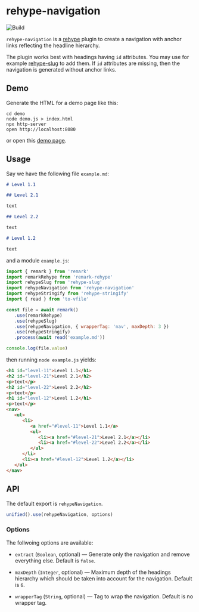 # rehype-navigation

![Build][build-badge]

`rehype-navigation` is a [rehype][rehype] plugin to create a navigation with anchor links reflecting the headline hierarchy.

The plugin works best with headings having `id` attributes. You may use for example [rehype-slug][rehype-slug] to add them. If `id` attributes are missing, then the navigation is generated without anchor links.

## Demo

Generate the HTML for a demo page like this:

```
cd demo
node demo.js > index.html
npx http-server
open http://localhost:8080
```

or open this [demo page](https://thomd.github.io/rehype-navigation/).

## Usage

Say we have the following file `example.md`:

```markdown
# Level 1.1

## Level 2.1

text

## Level 2.2

text

# Level 1.2

text
```

and a module `example.js`:

```js
import { remark } from 'remark'
import remarkRehype from 'remark-rehype'
import rehypeSlug from 'rehype-slug'
import rehypeNavigation from 'rehype-navigation'
import rehypeStringify from 'rehype-stringify'
import { read } from 'to-vfile'

const file = await remark()
   .use(remarkRehype)
   .use(rehypeSlug)
   .use(rehypeNavigation, { wrapperTag: 'nav', maxDepth: 3 })
   .use(rehypeStringify)
   .process(await read('example.md'))

console.log(file.value)
```

then running `node example.js` yields:

```html
<h1 id="level-11">Level 1.1</h1>
<h2 id="level-21">Level 2.1</h2>
<p>text</p>
<h2 id="level-22">Level 2.2</h2>
<p>text</p>
<h1 id="level-12">Level 1.2</h1>
<p>text</p>
<nav>
   <ul>
      <li>
         <a href="#level-11">Level 1.1</a>
         <ul>
            <li><a href="#level-21">Level 2.1</a></li>
            <li><a href="#level-22">Level 2.2</a></li>
         </ul>
      </li>
      <li><a href="#level-12">Level 1.2</a></li>
   </ul>
</nav>
```

## API

The default export is `rehypeNavigation`.

```js
unified().use(rehypeNavigation, options)
```

### Options

The follwoing options are available:

-  `extract` (`Boolean`, optional) — Generate only the navigation and remove everything else. Default is `false`.

-  `maxDepth` (`Integer`, optional) — Maximum depth of the headings hierarchy which should be taken into account for the navigation. Default is `6`.

-  `wrapperTag` (`String`, optional) — Tag to wrap the navigation. Default is no wrapper tag.

[rehype]: https://github.com/rehypejs/rehype
[rehype-slug]: https://github.com/rehypejs/rehype-slug
[build-badge]: https://github.com/thomd/rehype-navigation/workflows/plugin-test/badge.svg
